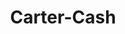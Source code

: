 ---
title: "Carter-Cash"
url: /coignieres/carter-cash-boulevard-des-arpents/
shop: pièces de voitures
---